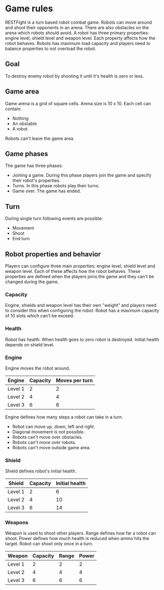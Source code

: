 # Game rules

RESTFight is a turn based robot combat game. Robots can move around and shoot their opponents in an arena. There are also obstacles on the arena which robots should avoid. A robot has three primary properties: engine level, shield level and weapon level. Each property affects how the robot behaves. Robots has maximum load capacity and players need to balance properties to not overload the robot.

## Goal

To destroy enemy robot by shooting it until it's health is zero or less. 

## Game area

Game arena is a grid of square cells. Arena size is 10 x 10. Each cell can contain:

- Nothing
- An obstable
- A robot

Robots can't leave the game area. 

## Game phases

The game has three phases:

- Joining a game. During this phase players join the game and specify their robot's properties.
- Turns. In this phase robots play their turns.
- Game over. The game has ended.

## Turn

During single turn following events are possible:

* Movement
* Shoot
* End turn

## Robot properties and behavior

Players can configure three main properties: engine level, shield level and weapon level. Each of these affects how the robot behaves. These properties are defined when the players joins the game and they can't be changed during the game.

### Capacity

Engine, shields and weapon level has their own "weight" and players need to consider this when configuring the robot. Robot has a maximum capacity of 10 slots which can't be exceed.

### Health

Robot has health. When health goes to zero robot is destroyed. Initial health depends on shield level.

### Engine

Engine moves the robot around.

| Engine        | Capacity      | Moves per turn    |
| ------------- |-------------- |-------------------|
| Level 1       | 2             | 2                 |
| Level 2       | 4             | 4                 |
| Level 3       | 6             | 6                 |

Engine defines how many steps a robot can take in a turn. 

* Robot can move up, down, left and right.
* Diagonal movement is not possible.
* Robots can't move over obstacles.
* Robots can't move over robots.
* Robots can't move outside game area.


### Shield

Shield defines robot's initial health.

| Shield        | Capacity      | Initial health    |
| ------------- |-------------- |-------------------|
| Level 1       | 2             | 6                 |
| Level 2       | 4             | 10                |
| Level 3       | 6             | 14                |

### Weapons

Weapon is used to shoot other players. Range defines how far a robot can shoot. Power defines how much health is reduced when ammo hits the target. Robot can shoot only once in a turn.

| Weapon        | Capacity      | Range             | Power          |
| ------------- |-------------- |-------------------|----------------|
| Level 1       | 2             | 2                 | 2              |
| Level 2       | 4             | 4                 | 4              |
| Level 3       | 6             | 6                 | 6              |
